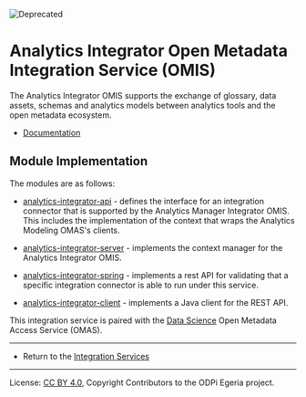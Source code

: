 <!-- SPDX-License-Identifier: CC-BY-4.0 -->
<!-- Copyright Contributors to the ODPi Egeria project 2020. -->

![Deprecated](../../../images/egeria-content-status-deprecated.png#pagewidth)

# Analytics Integrator Open Metadata Integration Service (OMIS)

The Analytics Integrator OMIS supports the exchange of glossary, data assets, schemas and analytics models between analytics tools
and the open metadata ecosystem.

* [Documentation](https://egeria-project.org/services/omis/analytics-integrator/overview)


## Module Implementation

The modules are as follows:

* [analytics-integrator-api](analytics-integrator-api) - defines the interface for an integration
connector that is supported by the Analytics Manager Integrator OMIS.  This includes the implementation
of the context that wraps the Analytics Modeling OMAS's clients.

* [analytics-integrator-server](analytics-integrator-server) - implements the context manager for
the Analytics Integrator OMIS.

* [analytics-integrator-spring](analytics-integrator-spring) - implements a rest API for validating that a specific
integration connector is able to run under this service.

* [analytics-integrator-client](analytics-integrator-client) - implements a Java client for the REST API.


This integration service is paired with the [Data Science](../../access-services/data-science)
Open Metadata Access Service (OMAS).

----

* Return to the [Integration Services](..)

----
License: [CC BY 4.0](https://creativecommons.org/licenses/by/4.0/),
Copyright Contributors to the ODPi Egeria project.